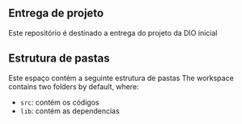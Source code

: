 ## Entrega de projeto

Este repositório é destinado a entrega do projeto da DIO inicial

## Estrutura de pastas

Este espaço contém a seguinte estrutura de pastas
The workspace contains two folders by default, where:

- `src`: contém os códigos
- `lib`: contém as dependencias
